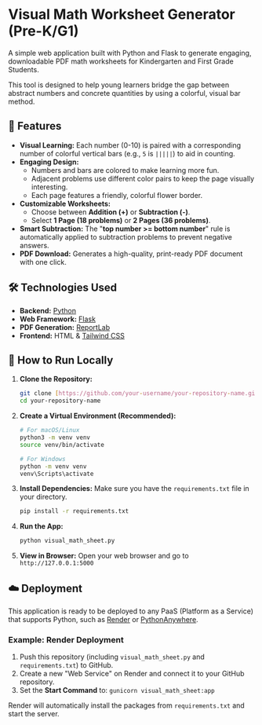 # Visual Math Worksheet Generator (Pre-K/G1)

A simple web application built with Python and Flask to generate engaging, downloadable PDF math worksheets for Kindergarten and First Grade Students.

This tool is designed to help young learners bridge the gap between abstract numbers and concrete quantities by using a colorful, visual bar method.


## 🌟 Features

* **Visual Learning:** Each number (0-10) is paired with a corresponding number of colorful vertical bars (e.g., `5` is `|||||`) to aid in counting.
* **Engaging Design:**
    * Numbers and bars are colored to make learning more fun.
    * Adjacent problems use different color pairs to keep the page visually interesting.
    * Each page features a friendly, colorful flower border.
* **Customizable Worksheets:**
    * Choose between **Addition (+)** or **Subtraction (-)**.
    * Select **1 Page (18 problems)** or **2 Pages (36 problems)**.
* **Smart Subtraction:** The "**top number >= bottom number**" rule is automatically applied to subtraction problems to prevent negative answers.
* **PDF Download:** Generates a high-quality, print-ready PDF document with one click.

## 🛠️ Technologies Used

* **Backend:** [Python](https://www.python.org/)
* **Web Framework:** [Flask](https://flask.palletsprojects.com/)
* **PDF Generation:** [ReportLab](https://www.reportlab.com/opensource/)
* **Frontend:** HTML & [Tailwind CSS](https://tailwindcss.com/)

## 🚀 How to Run Locally

1.  **Clone the Repository:**
    ```bash
    git clone [https://github.com/your-username/your-repository-name.git](https://github.com/your-username/your-repository-name.git)
    cd your-repository-name
    ```

2.  **Create a Virtual Environment (Recommended):**
    ```bash
    # For macOS/Linux
    python3 -m venv venv
    source venv/bin/activate

    # For Windows
    python -m venv venv
    venv\Scripts\activate
    ```

3.  **Install Dependencies:**
    Make sure you have the `requirements.txt` file in your directory.
    ```bash
    pip install -r requirements.txt
    ```

4.  **Run the App:**
    ```bash
    python visual_math_sheet.py
    ```

5.  **View in Browser:**
    Open your web browser and go to `http://127.0.0.1:5000`

## ☁️ Deployment

This application is ready to be deployed to any PaaS (Platform as a Service) that supports Python, such as [Render](https://render.com/) or [PythonAnywhere](https://www.pythonanywhere.com/).

### Example: Render Deployment

1.  Push this repository (including `visual_math_sheet.py` and `requirements.txt`) to GitHub.
2.  Create a new "Web Service" on Render and connect it to your GitHub repository.
3.  Set the **Start Command** to: `gunicorn visual_math_sheet:app`

Render will automatically install the packages from `requirements.txt` and start the server.
